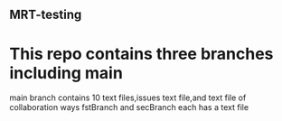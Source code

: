  ## MRT-testing 
# This repo contains three branches including main
main branch contains 10 text files,issues text file,and text file of collaboration ways
fstBranch and secBranch each has a text file
